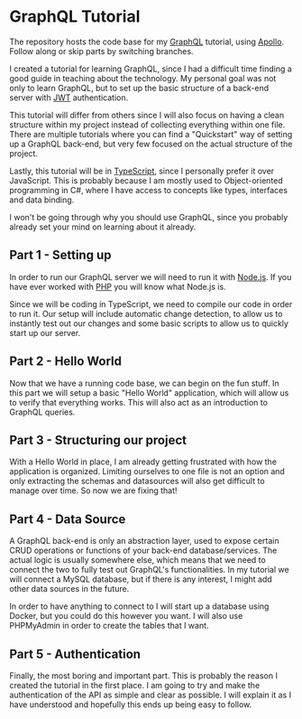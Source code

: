 # GraphQL Tutorial
The repository hosts the code base for my [GraphQL](https://graphql.org/) tutorial, using [Apollo](https://www.apollographql.com/). Follow along or skip parts by switching branches.

I created a tutorial for learning GraphQL, since I had a difficult time finding a good guide in teaching about the technology. My personal goal was not only to learn GraphQL, but to set up the basic structure of a back-end server with [JWT](https://jwt.io/) authentication. 

This tutorial will differ from others since I will also focus on having a clean structure within my project instead of collecting everything within one file. There are multiple tutorials where you can find a "Quickstart" way of setting up a GraphQL back-end, but very few focused on the actual structure of the project. 

Lastly, this tutorial will be in [TypeScript](https://www.typescriptlang.org/), since I personally prefer it over JavaScript. This is probably because I am mostly used to Object-oriented programming in C#, where I have access to concepts like types, interfaces and data binding.  

I won't be going through why you should use GraphQL, since you probably already set your mind on learning about it already. 

## Part 1 - Setting up

In order to run our GraphQL server we will need to run it with [Node.js](https://nodejs.org/en/). If you have ever worked with [PHP](https://www.php.net/) you will know what Node.js is. 

Since we will be coding in TypeScript, we need to compile our code in order to run it. Our setup will include automatic change detection, to allow us to instantly test out our changes and some basic scripts to allow us to quickly start up our server. 

## Part 2 - Hello World

Now that we have a running code base, we can begin on the fun stuff. In this part we will setup a basic "Hello World" application, which will allow us to verify that everything works. This will also act as an introduction to GraphQL queries. 

## Part 3 - Structuring our project

With a Hello World in place, I am already getting frustrated with how the application is organized. Limiting ourselves to one file is not an option and only extracting the schemas and datasources will also get difficult to manage over time. So now we are fixing that!

## Part 4 - Data Source

A GraphQL back-end is only an abstraction layer, used to expose certain CRUD operations or functions of your back-end database/services. The actual logic is usually somewhere else, which means that we need to connect the two to fully test out GraphQL's functionalities. In my tutorial we will connect a MySQL database, but if there is any interest, I might add other data sources in the future. 

In order to have anything to connect to I will start up a database using Docker, but you could do this however you want. I will also use PHPMyAdmin in order to create the tables that I want. 

## Part 5 - Authentication

Finally, the most boring and important part. This is probably the reason I created the tutorial in the first place. I am going to try and make the authentication of the API as simple and clear as possible. I will explain it as I have understood and hopefully this ends up being easy to follow. 